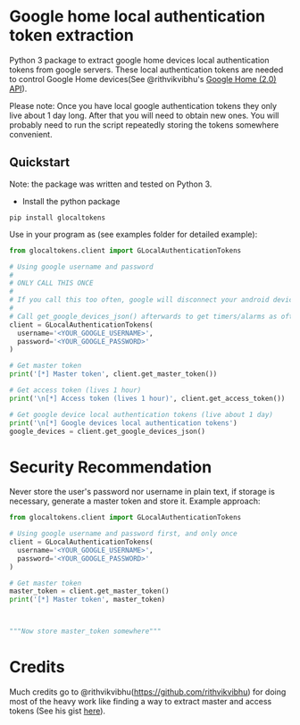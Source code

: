 # Google home local authentication token extraction

Python 3 package to extract google home devices local authentication tokens from
google servers. These local authentication tokens are needed to control Google
Home devices(See @rithvikvibhu's [Google Home (2.0) API](https://rithvikvibhu.github.io/GHLocalApi/)).

Please note:
Once you have local google authentication tokens they only live about 1 day
long. After that you will need to obtain new ones. You will probably need to
run the script repeatedly storing the tokens somewhere convenient.

## Quickstart

Note: the package was written and tested on Python 3.

- Install the python package
```
pip install glocaltokens
```

Use in your program as (see examples folder for detailed example):
```Python
from glocaltokens.client import GLocalAuthenticationTokens

# Using google username and password
#
# ONLY CALL THIS ONCE
#
# If you call this too often, google will disconnect your android devices and other weird things will happen
#
# Call get_google_devices_json() afterwards to get timers/alarms as oftens as you want to update.
client = GLocalAuthenticationTokens(
  username='<YOUR_GOOGLE_USERNAME>',
  password='<YOUR_GOOGLE_PASSWORD>'
)

# Get master token
print('[*] Master token', client.get_master_token())

# Get access token (lives 1 hour)
print('\n[*] Access token (lives 1 hour)', client.get_access_token())

# Get google device local authentication tokens (live about 1 day)
print('\n[*] Google devices local authentication tokens')
google_devices = client.get_google_devices_json()
```

# Security Recommendation
Never store the user's password nor username in plain text, if storage is necessary, generate a 
master token and store it. Example approach:
```python
from glocaltokens.client import GLocalAuthenticationTokens

# Using google username and password first, and only once
client = GLocalAuthenticationTokens(
  username='<YOUR_GOOGLE_USERNAME>',
  password='<YOUR_GOOGLE_PASSWORD>'
)

# Get master token
master_token = client.get_master_token()
print('[*] Master token', master_token)



"""Now store master_token somewhere"""

```

# Credits
Much credits go to @rithvikvibhu(https://github.com/rithvikvibhu) for doing
most of the heavy work like finding a way to extract master and access tokens
(See his gist [here](https://gist.github.com/rithvikvibhu/952f83ea656c6782fbd0f1645059055d)).
